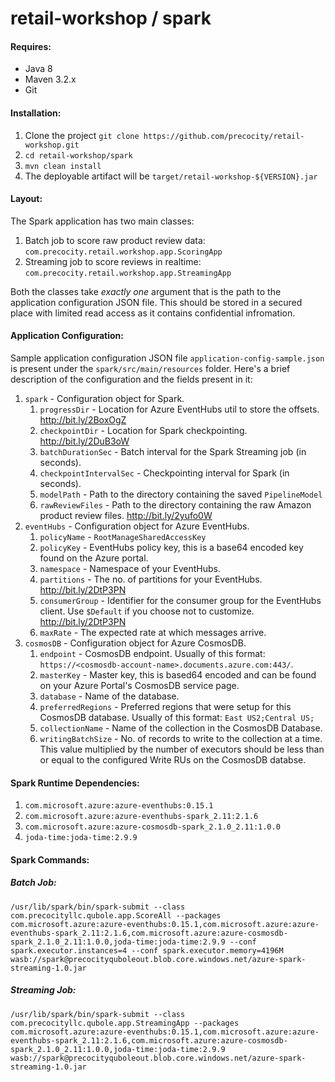# retail-workshop / spark
#### Requires:
* Java 8
* Maven 3.2.x
* Git

#### Installation:
1. Clone the project ```git clone https://github.com/precocity/retail-workshop.git```
2. ```cd retail-workshop/spark```
3. ```mvn clean install```
4. The deployable artifact will be `target/retail-workshop-${VERSION}.jar`

#### Layout:
The Spark application has two main classes:
1. Batch job to score raw product review data: ```com.precocity.retail.workshop.app.ScoringApp```
2. Streaming job to score reviews in realtime: ```com.precocity.retail.workshop.app.StreamingApp```

Both the classes take _exactly one_ argument that is the path to the application configuration JSON file. This should be stored in a secured place with limited read access as it contains confidential infromation.

#### Application Configuration:
Sample application configuration JSON file `application-config-sample.json` is present under the `spark/src/main/resources` folder. Here's a brief description of the configuration and the fields present in it:
1. `spark` - Configuration object for Spark.
    1. `progressDir` - Location for Azure EventHubs util to store the offsets. http://bit.ly/2BoxOgZ
    2. `checkpointDir` - Location for Spark checkpointing. http://bit.ly/2DuB3oW
    3. `batchDurationSec` - Batch interval for the Spark Streaming job (in seconds).
    4. `checkpointIntervalSec` - Checkpointing interval for Spark (in seconds).
    5. `modelPath` - Path to the directory containing the saved `PipelineModel`
    6. `rawReviewFiles` - Path to the directory containing the raw Amazon product review files. http://bit.ly/2yufo0W  
2. `eventHubs` - Configuration object for Azure EventHubs.
    1. `policyName` - `RootManageSharedAccessKey`
    2. `policyKey` - EventHubs policy key, this is a base64 encoded key found on the Azure portal.
    3. `namespace` - Namespace of your EventHubs.
    4. `partitions` - The no. of partitions for your EventHubs. http://bit.ly/2DtP3PN
    5. `consumerGroup` - Identifier for the consumer group for the EventHubs client. Use `$Default` if you choose not to customize. http://bit.ly/2DtP3PN
    6. `maxRate` - The expected rate at which messages arrive.
3. `cosmosDB` - Configuration object for Azure CosmosDB.
    1. `endpoint` - CosmosDB endpoint. Usually of this format: `https://<cosmosdb-account-name>.documents.azure.com:443/`.
    2. `masterKey` - Master key, this is based64 encoded and can be found on your Azure Portal's CosmosDB service page.
    3. `database` - Name of the database.
    4. `preferredRegions` - Preferred regions that were setup for this CosmosDB database. Usually of this format: `East US2;Central US;`
    5. `collectionName` - Name of the collection in the CosmosDB Database.
    6. `writingBatchSize` - No. of records to write to the collection at a time. This value multiplied by the number of executors should be less than or equal to the configured Write RUs on the CosmosDB databse.
    
#### Spark Runtime Dependencies:
1. `com.microsoft.azure:azure-eventhubs:0.15.1`
2. `com.microsoft.azure:azure-eventhubs-spark_2.11:2.1.6`
3. `com.microsoft.azure:azure-cosmosdb-spark_2.1.0_2.11:1.0.0`
4. `joda-time:joda-time:2.9.9`

#### Spark Commands:
##### Batch Job:
`/usr/lib/spark/bin/spark-submit --class com.precocityllc.qubole.app.ScoreAll --packages com.microsoft.azure:azure-eventhubs:0.15.1,com.microsoft.azure:azure-eventhubs-spark_2.11:2.1.6,com.microsoft.azure:azure-cosmosdb-spark_2.1.0_2.11:1.0.0,joda-time:joda-time:2.9.9 --conf spark.executor.instances=4 --conf spark.executor.memory=4196M wasb://spark@precocityquboleout.blob.core.windows.net/azure-spark-streaming-1.0.jar`
##### Streaming Job:
`/usr/lib/spark/bin/spark-submit --class com.precocityllc.qubole.app.StreamingApp --packages com.microsoft.azure:azure-eventhubs:0.15.1,com.microsoft.azure:azure-eventhubs-spark_2.11:2.1.6,com.microsoft.azure:azure-cosmosdb-spark_2.1.0_2.11:1.0.0,joda-time:joda-time:2.9.9 wasb://spark@precocityquboleout.blob.core.windows.net/azure-spark-streaming-1.0.jar`
